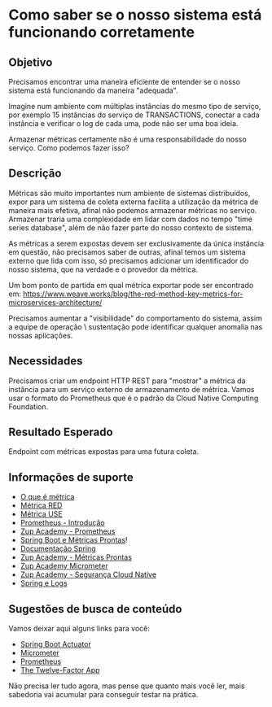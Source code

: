 # Como saber se o nosso sistema está funcionando corretamente

## Objetivo

Precisamos encontrar uma maneira eficiente de entender se o nosso sistema está funcionando da maneira "adequada".

Imagine num ambiente com múltiplas instâncias do mesmo tipo de serviço, por exemplo 15 instâncias do serviço de 
TRANSACTIONS, conectar a cada instância e verificar o log de cada uma, pode não ser uma boa ideia.

Armazenar métricas certamente não é uma responsabilidade do nosso serviço. Como podemos fazer isso?

## Descrição

Métricas são muito importantes num ambiente de sistemas distribuídos, expor para um sistema de coleta externa facilita a 
utilização da métrica de maneira mais efetiva, afinal não podemos armazenar métricas no serviço. Armazenar traria uma 
complexidade em lidar com dados no tempo "time series database", além de não fazer parte do nosso contexto de sistema.

As métricas a serem expostas devem ser exclusivamente da única instância em questão, não precisamos saber de outras, 
afinal temos um sistema externo que lida com isso, só precisamos adicionar um identificador do nosso sistema, que na 
verdade e o provedor da métrica.

Um bom ponto de partida em qual métrica exportar pode ser encontrado em:
https://www.weave.works/blog/the-red-method-key-metrics-for-microservices-architecture/

Precisamos aumentar a "visibilidade" do comportamento do sistema, assim a equipe de operação \ sustentação pode 
identificar qualquer anomalia nas nossas aplicações.

## Necessidades

Precisamos criar um endpoint HTTP REST para "mostrar" a métrica da instância para um serviço externo de armazenamento 
de métrica. Vamos usar o formato do Prometheus que é o padrão da Cloud Native Computing Foundation.

## Resultado Esperado

Endpoint com métricas expostas para uma futura coleta.

## Informações de suporte

* [O que é métrica](../informacao_procedural/metric.md)
* [Métrica RED](../informacao_procedural/metric-red.md)
* [Métrica USE](../informacao_procedural/metric-use.md)
* [Prometheus - Introdução](https://prometheus.io/docs/introduction/overview/)
* [Zup Academy - Prometheus](../informacao_procedural/prometheus.md)
* [Spring Boot e Métricas Prontas](https://docs.spring.io/spring-boot/docs/current/reference/html/production-ready-features.html#production-ready-metrics)!
* [Documentação Spring](https://docs.spring.io/spring-boot/docs/current/reference/htmlsingle)
* [Zup Academy - Métricas Prontas](../informacao_suporte_alterado/spring-actuator/spring-actuator-metrics.md)
* [Zup Academy Micrometer](../informacao_suporte_alterado/spring/spring-micrometer.md)
* [Zup Academy - Segurança Cloud Native](../informacao_procedural_alterado/seguranca/seguranca_cloud_native.md)
* [Spring e Logs](../informacao_suporte_alterado/spring-logs/spring-logging.md)

## Sugestões de busca de conteúdo

Vamos deixar aqui alguns links para você:

* [Spring Boot Actuator](https://docs.spring.io/spring-boot/docs/current/reference/html/production-ready-features.html#production-ready-enabling)
* [Micrometer](https://micrometer.io/)
* [Prometheus](https://prometheus.io/)
* [The Twelve-Factor App](https://12factor.net/pt_br/)

Não precisa ler tudo agora, mas pense que quanto mais você ler, mais sabedoria vai acumular para conseguir testar na prática.
